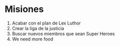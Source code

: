 # Misiones

1. Acabar con el plan de Lex Luthor
2. Crear la liga de la justicia
3. Buscar nuevos miembros que sean Super Heroes
4. We need more food